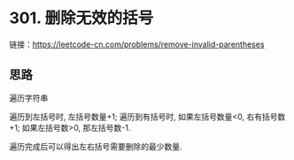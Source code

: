 # 301. 删除无效的括号

链接：https://leetcode-cn.com/problems/remove-invalid-parentheses

## 思路

遍历字符串

遍历到左括号时, 左括号数量+1;
遍历到有括号时, 如果左括号数量<0, 右有括号数+1; 如果左括号数>0, 那左括号数-1.

遍历完成后可以得出左右括号需要删除的最少数量.
